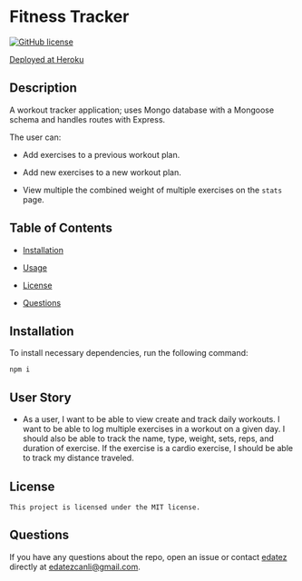 
# Fitness Tracker
[![GitHub license](https://img.shields.io/badge/license-MIT-blue.svg)](https://github.com/edatez/fitness-tracker)

[Deployed at Heroku](https://ancient-wildwood-50690.herokuapp.com/) 

## Description

A workout tracker application; uses Mongo database with a Mongoose schema and handles routes with Express.

The user can:

  * Add exercises to a previous workout plan.

  * Add new exercises to a new workout plan.

  * View multiple the combined weight of multiple exercises on the `stats` page.

## Table of Contents 

* [Installation](#installation)

* [Usage](#usage)

* [License](#license)

* [Questions](#questions)

## Installation

To install necessary dependencies, run the following command:

```
npm i
```

## User Story

* As a user, I want to be able to view create and track daily workouts. I want to be able to log multiple exercises in a workout on a given day. I should also be able to track the name, type, weight, sets, reps, and duration of exercise. If the exercise is a cardio exercise, I should be able to track my distance traveled.


## License

    This project is licensed under the MIT license.
  

## Questions

If you have any questions about the repo, open an issue or contact [edatez](https://github.com/edatez/fitness_tracker) directly at edatezcanli@gmail.com.

